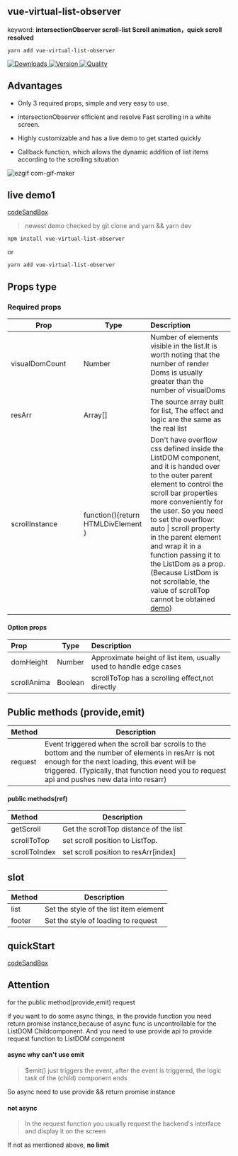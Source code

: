 ## vue-virtual-list-observer

keyword: **intersectionObserver scroll-list Scroll animation，quick scroll resolved**

```
yarn add vue-virtual-list-observer
```

<p>
  <a href="https://npm-stat.com/charts.html?package=vue-virtual-list-observer">
    <img alt="Downloads" src="https://img.shields.io/npm/dm/vue-virtual-list-observer.svg">
  </a>
  <a href="https://npmjs.com/package/vue-virtual-list-observer">
    <img alt="Version" src="https://img.shields.io/npm/v/vue-virtual-list-observer.svg"/>
  </a>
  <!-- <a href="https://vuejs.org/">
    <img alt="Vue version" src="https://img.shields.io/badge/vue-%3E=2.3.0-brightgreen.svg"/>
  </a> -->
  <a href="http://packagequality.com/#?package=vue-virtual-list-observer">
    <img alt="Quality" src="https://npm.packagequality.com/shield/vue-virtual-list-observer.svg">
  </a>
</p>

## Advantages

* Only 3 required props, simple and very easy to use.

* intersectionObserver efficient and resolve Fast scrolling  in a white screen.

* Highly customizable and has a live demo to get started quickly

* Callback function, which allows the dynamic addition of list items according to the scrolling situation



![ezgif com-gif-maker](https://user-images.githubusercontent.com/68687740/164702061-80e813e4-232b-4345-a2d3-00fe61ab019a.gif)

## live demo1

[codeSandBox](https://codesandbox.io/s/festive-easley-wr4cd2)  

> newest demo checked by git clone and yarn && yarn dev

```
npm install vue-virtual-list-observer 
```

or

```
yarn add vue-virtual-list-observer
```

## Props type

### Required props

| **&nbsp;&nbsp;&nbsp;&nbsp;&nbsp;&nbsp;&nbsp;&nbsp;&nbsp;&nbsp;&nbsp;&nbsp;&nbsp;Prop&nbsp;&nbsp;&nbsp;&nbsp;&nbsp;&nbsp;&nbsp;&nbsp;&nbsp;&nbsp;&nbsp;&nbsp;&nbsp;** | **Type**                                     | **Description**                                              |
| :----------------------------------------------------------- | -------------------------------------------- | :----------------------------------------------------------- |
| visualDomCount                                               | Number                                       | Number of elements visible in the list.It is worth noting that the number of render Doms is usually greater than the number of visualDoms |
| resArr                                                       | Array[]                                      | The source array built for list, The effect and logic are the same as the real list |
| scrollInstance                                               | function(){return HTMLDivElement           } | Don't have overflow css defined inside the ListDOM component, and it is handed over to the outer parent element to control the scroll bar properties more conveniently for the user.         So you need to set the overflow: auto \| scroll property in the parent element and wrap it in a function passing it to the ListDom as a prop. (Because  ListDom is not scrollable, the value of scrollTop cannot be obtained [demo](https://codesandbox.io/s/xenodochial-rain-ujg47n)) |

#### Option props

| **Prop**    | **Type** | **Description**                                              |
| :---------- | -------- | :----------------------------------------------------------- |
| domHeight   | Number   | Approximate height of list item, usually used to handle edge cases |
| scrollAnima | Boolean  | scrollToTop has a scrolling effect,not directly              |





## Public methods (provide,emit)

| Method  | Description                                                  |
| :------ | ------------------------------------------------------------ |
| request | Event triggered when the scroll bar scrolls to the bottom and the number of elements in resArr is not enough for the next loading, this event will be triggered.  (Typically, that function need you to request api and pushes new data into resarr) |



#### public methods(ref)

| Method        | Description                            |
| :------------ | -------------------------------------- |
| getScroll     | Get the scrollTop distance of the list |
| scrollToTop   | set scroll position to ListTop.        |
| scrollToIndex | set scroll position to  resArr[index]  |



## slot

| Method | Description                            |
| :----- | -------------------------------------- |
| list   | Set the style of the list item element |
| footer | Set the style of loading to request    |





## quickStart

[codeSandBox](https://codesandbox.io/s/festive-easley-wr4cd2)


## Attention 

for the public method(provide,emit)  request

if you want to do some async things, in the provide function you need return promise instance,because of async func is uncontrollable for the ListDOM Childcomponent. And you need to use provide api to provide request function to ListDOM component

#### async why can't use emit

> $emit() just triggers the event, after the event is triggered, the logic task of the (child) component ends

So async need to use provide && return promise instance


#### not async

> In the request function you usually request the backend's interface and display it on the screen

If not as mentioned above, __no limit__